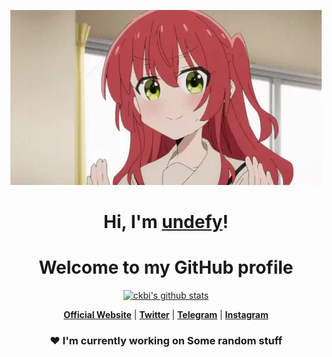 <p align="center">
  <a href="https://www.kwry.us"><img src="kita-ikuyo-rap.webp" alt="Banner"></a>
</p>

<h1 align="center">Hi, I'm <a href="https://www.kwry.us">undefy</a>!</h1>
<h1 align="center">Welcome to my GitHub profile</h1>

<p align="center">
  <a href="https://github.com/ckbi"><img src="https://github-readme-stats.vercel.app/api?username=ckbi&hide_border=true&show_icons=true" alt="ckbi's github stats"></a>
</p>

<p align="center">
  <strong><a href="https://www.kwry.us">Official Website</a></strong> |
  <strong><a href="https://twitter.com/akamebtc">Twitter</a></strong> |
  <strong><a href="https://t.me/balenottere">Telegram</a></strong> |
  <strong><a href="https://instagram.com/nukedbyakame">Instagram</a></strong>
</p>

### <p align="center">❤ I'm currently working on Some random stuff
